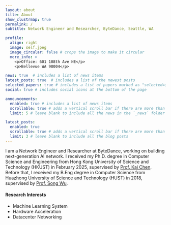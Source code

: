 ```yaml
---
layout: about
title: About
show_clustrmap: true
permalink: /
subtitle: Network Engineer and Researcher, ByteDance, Seattle, WA

profile:
  align: right
  image: self.jpeg
  image_circular: false # crops the image to make it circular
  more_info: >
    <p>Office: 601 108th Ave NE</p>
    <p>Bellevue WA 98004</p>

news: true  # includes a list of news items
latest_posts: true  # includes a list of the newest posts
selected_papers: true # includes a list of papers marked as "selected={true}"
social: true # includes social icons at the bottom of the page

announcements:
  enabled: true # includes a list of news items
  scrollable: true # adds a vertical scroll bar if there are more than 3 news items
  limit: 5 # leave blank to include all the news in the `_news` folder

latest_posts:
  enabled: true
  scrollable: true # adds a vertical scroll bar if there are more than 3 new posts items
  limit: 3 # leave blank to include all the blog posts
---
```


I am a Network Engineer and Researcher at ByteDance, working on building next-generation AI network. I received my Ph.D. degree in Computer Science and Engineering from Hong Kong University of Science and Technology (HKUST) in February 2025, supervised by [Prof. Kai Chen](http://www.cse.ust.hk/~kaichen/). Before that, I received my B.Eng degree in Computer Science from Huazhong University of Science and Technology (HUST) in 2018, supervised by [Prof. Song Wu](http://cgcl.grid.hust.edu.cn/wusong/).

#### Research Interests

- Machine Learning System
- Hardware Acceleration
- Datacenter Networking
